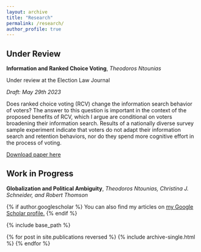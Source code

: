 ```yaml
---
layout: archive
title: "Research"
permalink: /research/
author_profile: true
---
```


## Under Review

**Information and Ranked Choice Voting**, _Theodoros Ntounias_

Under review at the Election Law Journal

_Draft: May 29th 2023_

Does ranked choice voting (RCV) change the information search behavior of voters? The answer to this question is important in the context of the proposed benefits of RCV, which I argue are conditional on voters broadening their information search. Results of a nationally diverse survey sample experiment indicate that voters do not adapt their information search and retention behaviors, nor do they spend more cognitive effort in the process of voting.

[Download paper here](http://tdounias.github.io/files/rcv_05_2023.pdf)

## Work in Progress

**Globalization and Political Ambiguity**, _Theodoros Ntounias, Christina J. Schneider, and Robert Thomson_

{% if author.googlescholar %}
  You can also find my articles on <u><a href="{{author.googlescholar}}">my Google Scholar profile</a>.</u>
{% endif %}

{% include base_path %}

{% for post in site.publications reversed %}
  {% include archive-single.html %}
{% endfor %}
